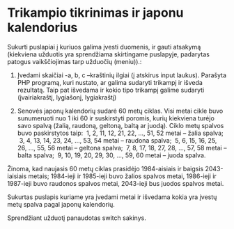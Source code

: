 # Trikampio tikrinimas ir japonu kalendorius

Sukurti puslapiai į kuriuos galima įvesti duomenis, ir gauti atsakymą (kiekviena užduotis yra sprendžiama skirtingame puslapyje, padarytas patogus vaikščiojimas tarp užduočių (meniu)).:

1.  Įvedami skaičiai -a, b, c –kraštinių ilgiai (į atskirus input laukus). Parašyta PHP programą, kuri nustato, ar galima sudaryti trikampį ir išveda rezultatą. Taip pat išvedama ir kokio tipo trikampį galime sudaryti (įvairiakraštį, lygiašonį, lygiakraštį)

2. Senovės japonų kalendorių sudarė 60 metų ciklas. Visi metai cikle buvo sunumeruoti nuo 1 iki 60 ir suskirstyti poromis, kurių kiekviena turėjo savo spalvą (žalią, raudoną, geltoną, baltą ar juodą). Ciklo metų spalvos buvo paskirstytos taip:
 1, 2, 11, 12, 21, 22, …, 51, 52 metai – žalia spalva;
 3, 4, 13, 14, 23, 24, …, 53, 54 metai – raudona spalva;
 5, 6, 15, 16, 25, 26, …, 55, 56 metai – geltona spalva;
 7, 8, 17, 18, 27, 28, …, 57, 58 metai – balta spalva;
 9, 10, 19, 20, 29, 30, …, 59, 60 metai – juoda spalva.

Žinoma, kad naujasis 60 metų ciklas prasidėjo 1984-aisiais ir baigsis 2043-iaisiais metais; 1984-ieji ir 1985-ieji buvo žalios spalvos metai, 1986-ieji ir 1987-ieji buvo raudonos spalvos metai, 2043-ieji bus juodos spalvos metai.

Sukurtas puslapis kuriame yra įvedami metai ir išvedama kokia yra įvestų metų spalva pagal japonų kalendorių.

Sprendžiant užduotį panaudotas switch sakinys.
